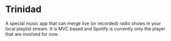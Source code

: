 # Trinidad
A special music app that can merge live (or recorded) radio shows in your local playlist stream. It is MVC based and Spotify is currently only the player that 
are involved for now.